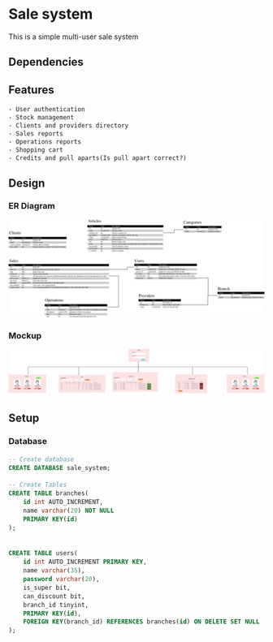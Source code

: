 # Sale system
This is a simple multi-user sale system

## Dependencies

## Features
	- User authentication
	- Stock management
	- Clients and providers directory
	- Sales reports
	- Operations reports
	- Shopping cart
	- Credits and pull aparts(Is pull apart correct?)

## Design
### ER Diagram
![ER diagram](/docs/database/db-schema.png)

### Mockup
![ER diagram](/docs/mockup/schema.png)

## Setup
### Database
```sql
-- Create database
CREATE DATABASE sale_system;

-- Create Tables
CREATE TABLE branches(
	id int AUTO_INCREMENT,
	name varchar(20) NOT NULL
	PRIMARY KEY(id)
);


CREATE TABLE users(
	id int AUTO_INCREMENT PRIMARY KEY,
	name varchar(35),
	password varchar(20),
	is_super bit,
	can_discount bit,
	branch_id tinyint,
	PRIMARY KEY(id),
	FOREIGN KEY(branch_id) REFERENCES branches(id) ON DELETE SET NULL
);


```
